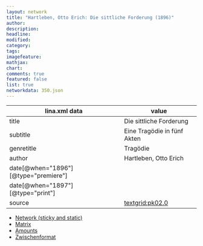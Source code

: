 ```yaml
---
layout: network
title: "Hartleben, Otto Erich: Die sittliche Forderung (1896)"
author:
description:
headline:
modified:
category:
tags:
imagefeature: 
mathjax: 
chart: 
comments: true
featured: false
list: true
networkdata: 350.json
---
```

lina.xml data  | value
------------- | -------------
title|Die sittliche Forderung
subtitle|Eine Tragödie in fünf Akten
genretitle|Tragödie
author|Hartleben, Otto Erich
date[@when="1896"][@type="premiere"]|
date[@when="1897"][@type="print"]|
source|[textgrid:pk02.0](https://textgridlab.org/1.0/tgcrud-public/rest/textgrid:pk02.0/data)



* [Network (sticky and static)](/linas/network350)
* [Matrix](/linas/matrix350)
* [Amounts](/linas/amount350)
* [Zwischenformat](/linas/lina350 )
